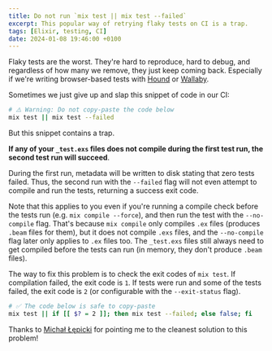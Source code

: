 ```yaml
---
title: Do not run `mix test || mix test --failed`
excerpt: This popular way of retrying flaky tests on CI is a trap.
tags: [Elixir, testing, CI]
date: 2024-01-08 19:46:00 +0100
---
```


Flaky tests are the worst. They're hard to reproduce, hard to debug, and regardless of how many we remove,  they just keep coming back. Especially if we're writing browser-based tests with [Hound](https://hexdocs.pm/hound) or [Wallaby](https://hexdocs.pm/wallaby).

Sometimes we just give up and slap this snippet of code in our CI:

```bash
# ⚠️ Warning: Do not copy-paste the code below
mix test || mix test --failed
```

But this snippet contains a trap. 

**If any of your `_test.exs` files does not compile during the first test run, the second test run will succeed**.

During the first run, metadata will be written to disk stating that zero tests failed. Thus, the second run with the `--failed` flag will not even attempt to compile and run the tests, returning a success exit code.

Note that this applies to you even if you're running a compile check before the tests run (e.g. `mix compile --force`), and then run the test with the `--no-compile` flag. That's because `mix compile` only compiles `.ex` files (produces `.beam` files for them), but it does not compile `.exs` files, and the `--no-compile` flag later only applies to `.ex` files too. The `_test.exs` files still always need to get compiled before the tests can run (in memory, they don't produce `.beam` files).

The way to fix this problem is to check the exit codes of `mix test`. If compilation failed, the exit code is `1`. If tests were run and some of the tests failed, the exit code is `2` (or configurable with the `--exit-status` flag).

```bash
# ✅ The code below is safe to copy-paste
mix test || if [[ $? = 2 ]]; then mix test --failed; else false; fi
```

Thanks to [Michał Łępicki](https://github.com/michallepicki) for pointing me to the cleanest solution to this problem!
